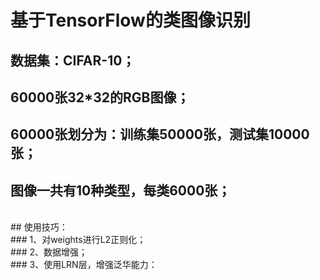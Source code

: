 基于TensorFlow的类图像识别
==================
## 数据集：CIFAR-10；<br>
## 60000张32*32的RGB图像；<br>
## 60000张划分为：训练集50000张，测试集10000张；<br>
## 图像一共有10种类型，每类6000张；<br>
<br>
## 使用技巧：<br>
### 1、对weights进行L2正则化；<br>
### 2、数据增强；<br>
### 3、使用LRN层，增强泛华能力：<br>
